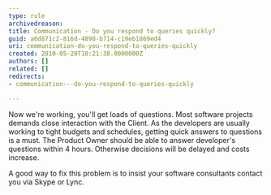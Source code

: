 ```yaml
---
type: rule
archivedreason: 
title: Communication - Do you respond to queries quickly?
guid: a6d871c2-816d-4898-b714-c19eb1869ed4
uri: communication-do-you-respond-to-queries-quickly
created: 2010-05-20T10:21:38.0000000Z
authors: []
related: []
redirects:
- communication---do-you-respond-to-queries-quickly

---
```


Now we're working, you'll get loads of questions. Most software projects demands close interaction with the Client. As the developers are usually working to tight budgets and schedules, getting quick answers to questions is a must. The Product Owner should be able to answer developer's questions within 4 hours. Otherwise decisions will be delayed and costs increase.

A good way to fix this problem is to insist your software consultants contact you via Skype or Lync.

<!--endintro-->
